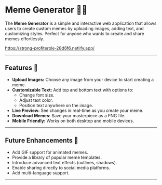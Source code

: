 # Meme Generator 🎨😂

The **Meme Generator** is a simple and interactive web application that allows users to create custom memes by uploading images, adding text, and customizing styles. Perfect for anyone who wants to create and share memes effortlessly.

https://strong-profiterole-28d6f6.netlify.app/

---

## Features 🚀
- **Upload Images:** Choose any image from your device to start creating a meme.
- **Customizable Text:** Add top and bottom text with options to:
  - Change font size.
  - Adjust text color.
  - Position text anywhere on the image.
- **Live Preview:** See changes in real-time as you create your meme.
- **Download Memes:** Save your masterpiece as a PNG file.
- **Mobile Friendly:** Works on both desktop and mobile devices.

---

## Future Enhancements 🌟
- Add GIF support for animated memes.
- Provide a library of popular meme templates.
- Introduce advanced text effects (outlines, shadows).
- Enable sharing directly to social media platforms.
- Add multi-language support.

---
